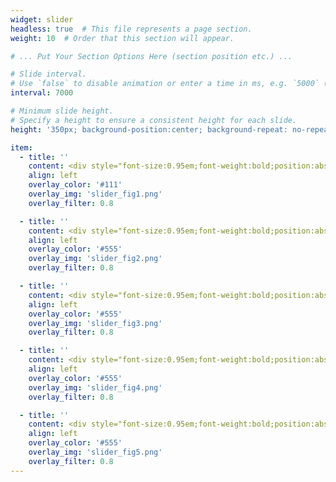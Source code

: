 ```yaml
---
widget: slider
headless: true  # This file represents a page section.
weight: 10  # Order that this section will appear.

# ... Put Your Section Options Here (section position etc.) ...

# Slide interval.
# Use `false` to disable animation or enter a time in ms, e.g. `5000` (5s).
interval: 7000

# Minimum slide height.
# Specify a height to ensure a consistent height for each slide.
height: '350px; background-position:center; background-repeat: no-repeat; background-size: cover'

item:
  - title: ''
    content: <div style="font-size:0.95em;font-weight:bold;position:absolute;bottom:0">Lab picture!</div>
    align: left
    overlay_color: '#111'
    overlay_img: 'slider_fig1.png'
    overlay_filter: 0.8

  - title: ''
    content: <div style="font-size:0.95em;font-weight:bold;position:absolute;bottom:0">Nick giving his (1st place!) 3-Minute Thesis talk</div>
    align: left
    overlay_color: '#555'
    overlay_img: 'slider_fig2.png'
    overlay_filter: 0.8

  - title: ''
    content: <div style="font-size:0.95em;font-weight:bold;position:absolute;bottom:0"></div>
    align: left
    overlay_color: '#555'
    overlay_img: 'slider_fig3.png'
    overlay_filter: 0.8

  - title: ''
    content: <div style="font-size:0.95em;font-weight:bold;position:absolute;bottom:0"></div>
    align: left
    overlay_color: '#555'
    overlay_img: 'slider_fig4.png'
    overlay_filter: 0.8

  - title: ''
    content: <div style="font-size:0.95em;font-weight:bold;position:absolute;bottom:0">J</div>
    align: left
    overlay_color: '#555'
    overlay_img: 'slider_fig5.png'
    overlay_filter: 0.8
---
```

